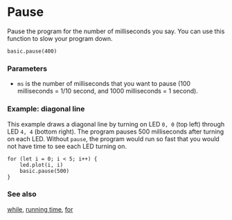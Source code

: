 # Pause

Pause the program for the number of milliseconds you say. 
You can use this function to slow your program down.

```sig
basic.pause(400)
```

### Parameters

* ``ms`` is the number of milliseconds that you want to pause (100 milliseconds = 1/10 second, and 1000 milliseconds = 1 second).

### Example: diagonal line

This example draws a diagonal line by turning on LED `0, 0` (top left) through LED `4, 4` (bottom right). 
The program pauses 500 milliseconds after turning on each LED. 
Without `pause`, the program would run so fast that you would not have time to see each LED turning on.

```blocks
for (let i = 0; i < 5; i++) {
    led.plot(i, i)
    basic.pause(500)
}
```

### See also

[while](/blocks/loops/while), [running time](/reference/input/running-time), [for](/blocks/loops/for)

